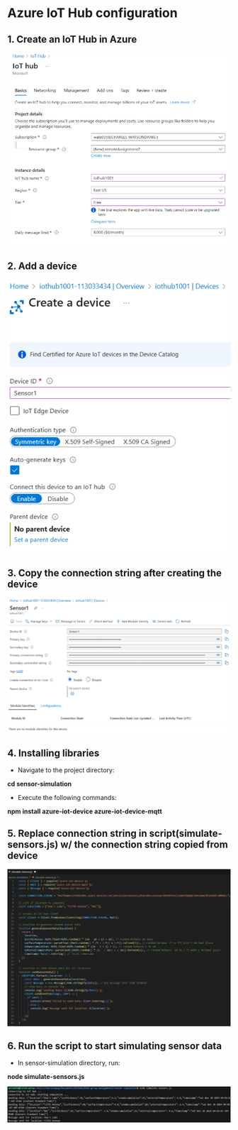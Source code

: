 # Azure IoT Hub configuration

## 1. Create an IoT Hub in Azure

![IoTHub](./IoTHub.png)

## 2. Add a device

![CreateADevice](./CreateADevice.png)

## 3. Copy the connection string after creating the device

![ConnectionString](./ConnectionString.png)

## 4. Installing libraries

- Navigate to the project directory: 

**cd sensor-simulation**

- Execute the following commands:

**npm install azure-iot-device azure-iot-device-mqtt**

## 5. Replace connection string in script(simulate-sensors.js) w/ the connection string copied from device

![ReplaceConnectionString](./ReplaceConnectionString.png)

## 6. Run the script to start simulating sensor data

- In sensor-simulation directory, run:

**node simulate-sensors.js**

![SimulateSensorsTest](./SimulateSensorsTest.png)

